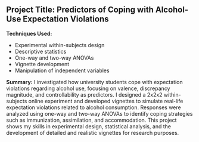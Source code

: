 ## Project Title: Predictors of Coping with Alcohol-Use Expectation Violations

**Techniques Used:**
- Experimental within-subjects design
- Descriptive statistics
- One-way and two-way ANOVAs
- Vignette development
- Manipulation of independent variables

**Summary:**
I investigated how university students cope with expectation violations regarding alcohol use, focusing on valence, discrepancy magnitude, and controllability as predictors. I designed a 2x2x2 within-subjects online experiment and developed vignettes to simulate real-life expectation violations related to alcohol consumption. Responses were analyzed using one-way and two-way ANOVAs to identify coping strategies such as immunization, assimilation, and accommodation. This project shows my skills in experimental design, statistical analysis, and the development of detailed and realistic vignettes for research purposes.

